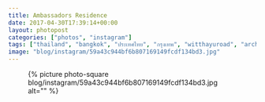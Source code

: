 ```yaml
---
title: Ambassadors Residence
date: 2017-04-30T17:39:14+00:00
layout: photopost
categories: ["photos", "instagram"]
tags: ["thailand", "bangkok", "ประเทศไทย", "กรุงเทพ", "witthayuroad", "architecture", "furnishings", "usambassador", "ambassadorsresidence", "latergram"]
image: "blog/instagram/59a43c944bf6b807169149fcdf134bd3.jpg"
---
```


<figure class="photo photo--square">
  {% picture photo-square blog/instagram/59a43c944bf6b807169149fcdf134bd3.jpg alt="" %}
</figure>


